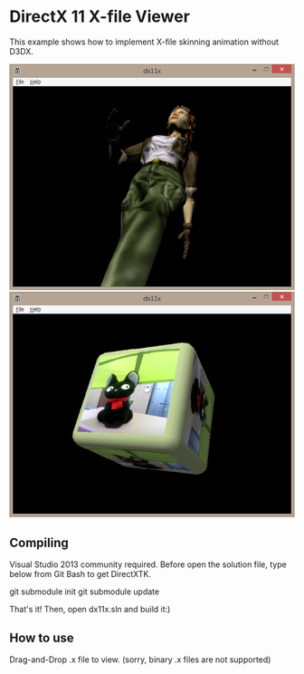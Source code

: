 # DirectX 11 X-file Viewer

This example shows how to implement X-file skinning animation without D3DX.

![tiny](tiny.png)
![jiji](jiji.png)

## Compiling

Visual Studio 2013 community required.
Before open the solution file, type below from Git Bash to get DirectXTK.

 git submodule init
 git submodule update

That's it! Then, open dx11x.sln and build it:)

## How to use

Drag-and-Drop .x file to view. (sorry, binary .x files are not supported)
